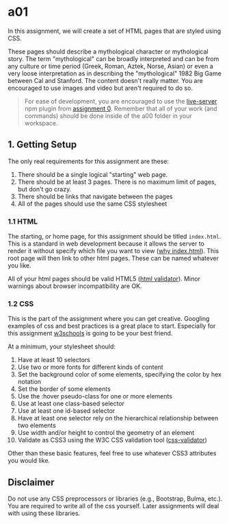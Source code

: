 

# a01

In this assignment, we will create a set of HTML pages that are styled using CSS.

These pages should describe a mythological character or mythological story. The term "mythological" can be broadly interpreted and can be from any culture or time period (Greek, Roman, Aztek, Norse, Asian) or even a very loose interpretation as in describing the "mythological" 1982 Big Game between Cal and Stanford. The content doesn't really matter. You are encouraged to use images and video but aren't required to do so.

> For ease of development, you are encouraged to use the [live-server](https://www.npmjs.com/package/live-server) npm plugin from [assignment 0](/assignments/a00#3.%20Demo). Remember that all of your work (and commands) should be done inside of the a00 folder in your workspace. 


## 1. Getting Setup

The only real requirements for this assignment are these:

1. There should be a single logical "starting" web page.
2. There should be at least 3 pages. There is no maximum limit of pages, but don't go crazy.
3. There should be links that navigate between the pages
4. All of the pages should use the same CSS stylesheet

### 1.1 HTML

The starting, or home page, for this assignment should be titled `index.html`. This is a standard in web development because it allows the server to render it without specify which file you want to view ([why index.html](https://www.lifewire.com/index-html-page-3466505)). This root page will then link to other html pages. These can be named whatever you like. 

All of your html pages should be valid HTML5 ([html validator](http://validator.w3.org/)). Minor warnings about browser incompatibility are OK.

### 1.2 CSS

This is the part of the assignment where you can get creative. Googling examples of css and best practices is a great place to start. Especially for this assignment [w3schools](https://www.w3schools.com/css/default.asp) is going to be your best friend. 

At a minimum, your stylesheet should:

1. Have at least 10 selectors
2. Use two or more fonts for different kinds of content
3. Set the background color of some elements, specifying the color by hex notation
4. Set the border of some elements
5. Use the :hover pseudo-class for one or more elements
6. Use at least one class-based selector
7. Use at least one id-based selector
8. Have at least one selector rely on the hierarchical relationship between two elements
9. Use width and/or height to control the geometry of an element
10. Validate as CSS3 using the W3C CSS validation tool ([css-validator](http://jigsaw.w3.org/css-validator/))

Other than these basic features, feel free to use whatever CSS3 attributes you would like. 

## Disclaimer

Do not use any CSS preprocessors or libraries (e.g., Bootstrap, Bulma, etc.). You are required to write all of the css yourself. Later assignments will deal with using these libraries. 
